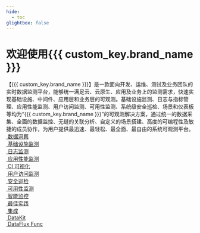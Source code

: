 ```yaml
---
hide:
  - toc
glightbox: false
---
```

# <div class="homepage-title">欢迎使用{{{ custom_key.brand_name }}}</div>
<div class="homepage">
  <div class="title">
    【{{{ custom_key.brand_name }}}】是一款面向开发、运维、测试及业务团队的实时数据监测平台，能够统一满足云、云原生、应用及业务上的监测需求，快速实现基础设施、中间件、应用层和业务层的可观测。基础设施监测、日志与指标管理、应用性能监测、用户访问监测、可用性监测、系统级安全巡检、场景和仪表板等均为“{{{ custom_key.brand_name }}}”的可观测解决方案，通过统一的数据采集、全面的数据监控、无缝的关联分析、自定义的场景搭建、高度的可编程性及敏捷的成员协作，为用户提供最迅速、最轻松、最全面、最自由的系统可观测平台。
  </div>
  <div class="content">
    <div class="content-top">
      <a href="/scene" class="content-item">
        <div class="item-content">
          <img src='assets/images/homepage/scene.png' alt="" />
          <span>数据洞察</span>
        </div>
      </a>
      <a href="/infrastructure" class="content-item">
        <div class="item-content">
          <img src='assets/images/homepage/infrastructure.png' alt="" />
          <span>基础设施监测</span>
        </div>
      </a>
      <a href="/logs" class="content-item">
        <div class="item-content">
          <img src='assets/images/homepage/logs.png' alt="" />
          <span>日志监测</span>
        </div>
      </a>
      <a href="/application-performance-monitoring" class="content-item">
        <div class="item-content">
          <img src='assets/images/homepage/application-performance-monitoring.png' alt="" />
          <span>应用性能监测</span>
        </div>
      </a>
    </div>
    <div class="content-mid">
      <a href="/ci-visibility" class="content-item">
        <div class="item-content">
          <img src='assets/images/homepage/ci-visibility.png' alt="" />
          <span>CI 可视化</span>
        </div>
      </a>
      <a href="/real-user-monitoring" class="content-item">
        <div class="item-content">
          <img src='assets/images/homepage/real-user-monitoring.png' alt="" />
          <span>用户访问监测</span>
        </div>
      </a>
      <a href="/scheck" class="content-item">
        <div class="item-content">
          <img src='assets/images/homepage/scheck.png' alt="" />
          <span>安全巡检</span>
        </div>
      </a>
      <a href="/usability-monitoring" class="content-item">
        <div class="item-content">
          <img src='assets/images/homepage/usability-monitoring.png' alt="" />
          <span>可用性监测</span>
        </div>
      </a>
      <a href="/monitoring" class="content-item">
        <div class="item-content">
          <img src='assets/images/homepage/monitoring.png' alt="" />
          <span>智能监控</span>
        </div>
      </a>
    </div>
    <div class="content-bottom">
      <a href="/best-practices" class="content-item">
        <div class="item-content">
          <img src='assets/images/homepage/best-practices.png' alt="" />
          <span>最佳实践</span>
        </div>
      </a>
      <a href="/integrations/integration-index" class="content-item">
        <div class="item-content">
          <img src='assets/images/homepage/integrations.png' alt="" />
          <span>集成</span>
        </div>
      </a>
      <a href="/datakit" class="content-item">
        <div class="item-content">
          <img src='assets/images/homepage/datakit.png' alt="" />
          <span>DataKit</span>
        </div>
      </a>
      <a href="/dataflux-func" class="content-item">
        <div class="item-content">
          <img src='assets/images/homepage/func.png' alt="" />
          <span>DataFlux Func</span>
        </div>
      </a>
    </div>
  </div>
</div>